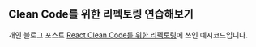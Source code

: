 ## Clean Code를 위한 리펙토링 연습해보기

개인 블로그 포스트 [React Clean Code를 위한 리펙토링](https://je0ngyun.netlify.app/develop/react/react-clean-code-refactor/)에 쓰인 예시코드입니다.
